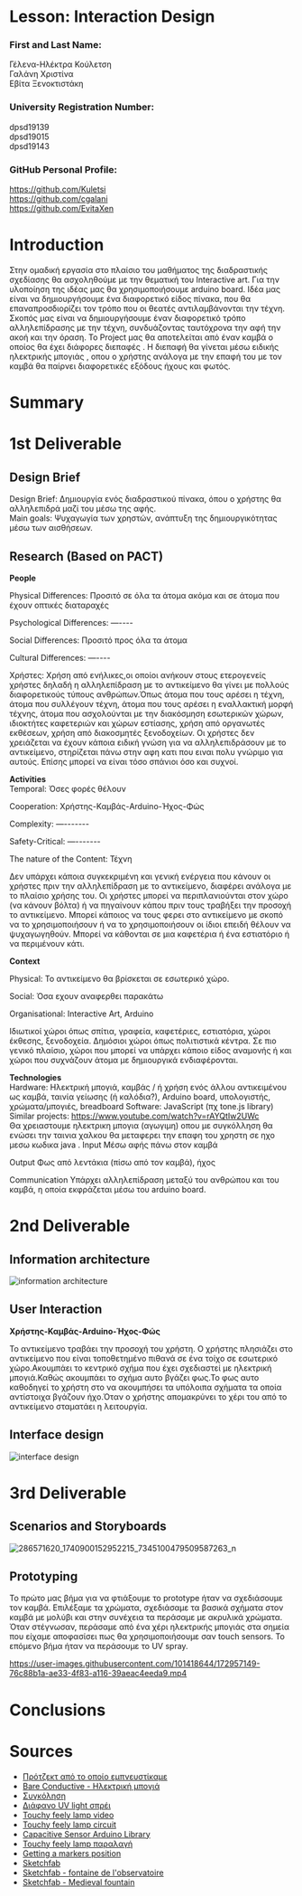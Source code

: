 # Lesson: Interaction Design

### First and Last Name: <br>
Γέλενα-Ηλέκτρα Κούλετση <br>
Γαλάνη Χριστίνα <br>
Εβίτα Ξενοκτιστάκη <br>

### University Registration Number: <br>
dpsd19139<br>
dpsd19015<br>
dpsd19143<br>
### GitHub Personal Profile: <br>
https://github.com/Kuletsi<br>
https://github.com/cgalani<br>
https://github.com/EvitaXen<br>

# Introduction
Στην ομαδική εργασία στο πλαίσιο του μαθήματος της διαδραστικής σχεδίασης θα ασχοληθούμε με την θεματική του Interactive art. Για την υλοποίηση της ιδέας μας θα χρησιμοποιήσουμε arduino board.  Ιδέα μας είναι να δημιουργήσουμε ένα διαφορετικό είδος πίνακα, που θα επαναπροσδιορίζει τον τρόπο που οι θεατές αντιλαμβάνονται την τέχνη. Σκοπός μας είναι να δημιουργήσουμε έναν διαφορετικό τρόπο αλληλεπίδρασης με την τέχνη, συνδυάζοντας ταυτόχρονα την αφή την ακοή και την όραση. Το Project μας θα αποτελείται από έναν καμβά ο οποίος θα έχει διάφορες διεπαφές . Η διεπαφή θα γίνεται μέσω ειδικής ηλεκτρικής μπογιάς , οπου ο χρήστης ανάλογα με την επαφή του με τον καμβά θα παίρνει διαφορετικές εξόδους ήχους και φωτός.

# Summary


# 1st Deliverable
## Design Brief
Design Brief: Δημιουργία ενός διαδραστικού πίνακα, όπου ο χρήστης θα αλληλεπιδρά μαζί του μέσω της αφής. <br>
Main goals: Ψυχαγωγία των χρηστών, ανάπτυξη της δημιουργικότητας μέσω των αισθήσεων.
 
## Research (Based on PACT) 
<b>People </b> <br>

Physical Differences: Προσιτό σε όλα τα άτομα ακόμα και σε άτομα που έχουν οπτικές διαταραχές

Psychological Differences: —----

Social Differences: Προσιτό προς όλα τα άτομα

Cultural Differences: —----

Χρήστες:  Χρήση από ενήλικες,οι οποίοι ανήκουν στους ετερογενείς χρήστες δηλαδή η αλληλεπίδραση με το αντικείμενο θα γίνει με πολλούς διαφορετικούς τύπους ανθρώπων.Όπως άτομα που τους αρέσει η τέχνη,  άτομα που συλλέγουν τέχνη, άτομα που τους αρέσει η εναλλακτική μορφή τέχνης, άτομα που ασχολούνται με την διακόσμηση εσωτερικών χώρων, ιδιοκτήτες καφετεριών και χώρων εστίασης, χρήση από οργανωτές εκθέσεων, χρήση από διακοσμητές ξενοδοχείων. Οι χρήστες δεν χρειάζεται να έχουν κάποια ειδική γνώση για να αλληλεπιδράσουν με το αντικείμενο, στηρίζεται πάνω στην αφη κατι που ειναι πολυ γνώριμο για αυτούς. Επίσης μπορεί να είναι τόσο σπάνιοι όσο και συχνοί.                                                                                                                                                                     

<b>Activities </b> <br>
Temporal: Όσες φορές θέλουν

Cooperation: Χρήστης-Καμβάς-Arduino-Ήχος-Φώς

Complexity: —-------

Safety-Critical: —-------

The nature of the Content: Τέχνη

Δεν υπάρχει κάποια συγκεκριμένη και γενική ενέργεια που κάνουν οι χρήστες πριν την αλληλεπίδραση με το αντικείμενο, διαφέρει ανάλογα με το πλαίσιο χρήσης του. Οι χρήστες μπορεί να περιπλανιούνται στον χώρο (να κάνουν βόλτα) ή να πηγαίνουν κάπου πριν τους τραβήξει την προσοχή το αντικείμενο. Μπορεί κάποιος να τους φερει στο αντικείμενο με σκοπό να το χρησιμοποιήσουν ή να το χρησιμοποιήσουν οι ίδιοι επειδή θέλουν να ψυχαγωγηθούν. Μπορεί να κάθονται σε μια καφετέρια ή ένα εστιατόριο ή να περιμένουν κάτι. <br>
 
 
<b>Context </b> <br>

Physical: Το αντικείμενο θα βρίσκεται σε εσωτερικό χώρο.


Social: Όσα εχουν αναφερθει παρακάτω


Organisational: Interactive Art, Arduino


Ιδιωτικοί χώροι όπως σπίτια, γραφεία, καφετέριες, εστιατόρια, χώροι έκθεσης, ξενοδοχεία. Δημόσιοι χώροι όπως πολιτιστικά κέντρα. Σε πιο γενικό πλαίσιο, χώροι που μπορεί να υπάρχει κάποιο είδος αναμονής ή και χώροι που συχνάζουν άτομα με δημιουργικά ενδιαφέρονται.<br>

<b>Technologies </b> <br>
Hardware: Ηλεκτρική μπογιά, καμβάς / ή χρήση ενός άλλου αντικειμένου ως καμβά, ταινία γείωσης (ή καλόδια?), Arduino board, υπολογιστής, χρώματα/μπογιές, breadboard </b>
Software: JavaScript (πχ tone.js library) <br>
Similar projects: 
https://www.youtube.com/watch?v=rAYQtIw2UWc<br>
Θα χρειαστουμε ηλεκτρικη μπογια (αγωγιμη) οπου με συγκόλληση θα ενώσει την ταινια χαλκου θα μεταφερει την επαφη του χρηστη σε ηχο μεσω κωδικα  java . 
Input
Μέσω αφής πάνω στον καμβά 

Output 
Φως από λεντάκια (πίσω από τον καμβά), ήχος

Communication 
Υπάρχει αλληλεπίδραση μεταξύ του ανθρώπου και του καμβά, η οποία εκφράζεται μέσω του arduino board.



# 2nd Deliverable

## Information architecture
![information architecture](https://user-images.githubusercontent.com/101418644/167250569-888fe4dc-e1ff-462d-b802-8e9fb4b9df30.jpg)



## User Interaction

**Χρήστης-Καμβάς-Arduino-Ήχος-Φώς**

Το αντικείμενο τραβάει την προσοχή του χρήστη. Ο χρήστης πλησιάζει στο αντικείμενο που είναι τοποθετημένο πιθανά σε ένα τοίχο σε εσωτερικό χώρο.Ακουμπάει το κεντρικό σχήμα που έχει σχεδιαστεί με ηλεκτρική μπογιά.Καθώς ακουμπάει το σχήμα αυτο βγάζει φως.Το φως αυτο καθοδηγεί το χρήστη στο να ακουμπήσει τα υπόλοιπα σχήματα τα οποία αντίστοιχα βγάζουν ήχο.Όταν ο χρήστης απομακρύνει το χέρι του από το αντικείμενο  σταματάει η λειτουργία.


## Interface design

![interface design](https://user-images.githubusercontent.com/101418644/167250654-da934b0d-d2b3-42ff-b76d-59550e269231.JPG)


# 3rd Deliverable 




## Scenarios and Storyboards

![286571620_1740900152952215_7345100479509587263_n](https://user-images.githubusercontent.com/101418644/172955432-d5e8b3e5-727d-4862-867e-adc5d739a996.png)



## Prototyping 
Το πρώτο μας βήμα για να φτιάξουμε το prototype ήταν να σχεδιάσουμε τον καμβά. Επιλέξαμε τα χρώματα, σχεδιάσαμε τα βασικά σχήματα στον καμβά με μολύβι και στην συνέχεια τα περάσαμε με ακρυλικά χρώματα. Όταν στέγνωσαν, περάσαμε από ένα χέρι ηλεκτρικής μπογιάς στα σημεία που είχαμε αποφασίσει πως θα χρησιμοποιήσουμε σαν touch sensors. Το επόμενο βήμα ήταν να περάσουμε το UV spray. 


https://user-images.githubusercontent.com/101418644/172957149-76c88b1a-ae33-4f83-a116-39aeac4eeda9.mp4





# Conclusions


# Sources
<ul>
  <li> <a href="https://www.tiktok.com/@muhtanya/video/7046606440378879278?is_copy_url=1&is_from_webapp=v1&lang=el-GR"> Πρότζεκτ από το οποίο εμπνευστίκαμε </a> </li>
  <li><a href="https://www.bareconductive.com/blogs/resources"> Bare Conductive - Ηλεκτρική μπογιά </a> </li>
  <li> <a href="https://www.youtube.com/watch?v=6_4EDcYAzRE&ab_channel=%60%CE%99%CE%B4%CF%81%CF%85%CE%BC%CE%B1%CE%95%CF%85%CE%B3%CE%B5%CE%BD%CE%AF%CE%B4%CE%BF%CF%85"> Συγκόληση </a> </li>
  <li> <a href="https://new.hiphopshop.gr/product/montana-uv-effect-transparent-400ml/?utm_campaign=Smart-Shopping-Ads&utm_source=google&utm_medium=shopping-ads&gclid=CjwKCAjwtIaVBhBkEiwAsr7-c22jL0EXF289geCQZfqnZzuO-ckbstLTG_cfbbDps3xf36riTdy0shoC4y8QAvD_BwE">  Διάφανο UV light σπρέι  </a></li>
  <li> <a href="https://www.youtube.com/watch?v=Ie7HusBMH6g&ab_channel=Arduino"> Touchy feely lamp video </a> </li>
  <li> <a href="https://programminginarduino.wordpress.com/2016/03/06/project-14/"> Touchy feely lamp circuit </a> </li>
  <li> <a href="https://playground.arduino.cc/Main/CapacitiveSensor/"> Capacitive Sensor Arduino Library </a> </li>
  <li> <a href="https://www.hackster.io/amalmathewtech/touch-controlled-light-using-arduino-d2f878"> Touchy feely lamp παραλαγή </a> </li>
  <li> <a href=""> Getting a markers position </a> </li>
  <li> <a href=""> Sketchfab </a> </li>
  <li> <a href=""> Sketchfab - fontaine de l'observatoire </a> </li>
  <li> <a href=""> Sketchfab - Medieval fountain </a> </li>


